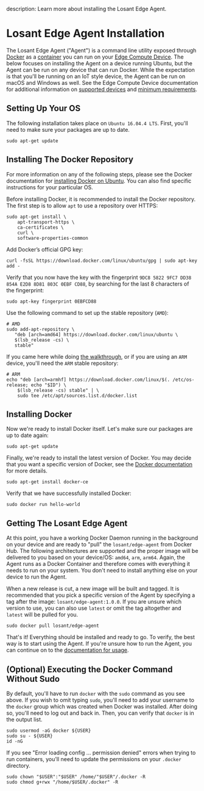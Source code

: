 description: Learn more about installing the Losant Edge Agent.

# Losant Edge Agent Installation

The Losant Edge Agent ("Agent") is a command line utility exposed through [Docker](https://www.docker.com/what-docker) as a [container](https://www.docker.com/what-container) you can run on your [Edge Compute Device](/devices/edge-compute/). The below focuses on installing the Agent on a device running Ubuntu, but the Agent can be run on any device that can run Docker. While the expectation is that you'll be running on an IoT style device, the Agent can be run on macOS and Windows as well. See the Edge Compute Device documentation for additional information on [supported devices](/devices/edge-compute/#supported-devices) and [minimum requirements](/devices/edge-compute/#minimum-requirements).

## Setting Up Your OS

The following installation takes place on `Ubuntu 16.04.4 LTS`. First, you'll need to make sure your packages are up to date.

```console
sudo apt-get update
```

## Installing The Docker Repository

For more information on any of the following steps, please see the Docker documentation for [installing Docker on Ubuntu](https://docs.docker.com/install/linux/docker-ce/ubuntu/). You can also find specific instructions for your particular OS.

Before installing Docker, it is recommended to install the Docker repository. The first step is to allow `apt` to use a repository over HTTPS:

```console
sudo apt-get install \
    apt-transport-https \
    ca-certificates \
    curl \
    software-properties-common
```

Add Docker’s official GPG key:

```console
curl -fsSL https://download.docker.com/linux/ubuntu/gpg | sudo apt-key add -
```

Verify that you now have the key with the fingerprint `9DC8 5822 9FC7 DD38 854A E2D8 8D81 803C 0EBF CD88`, by searching for the last 8 characters of the fingerprint:

```console
sudo apt-key fingerprint 0EBFCD88
```

Use the following command to set up the stable repository (`AMD`):

```console
# AMD
sudo add-apt-repository \
   "deb [arch=amd64] https://download.docker.com/linux/ubuntu \
   $(lsb_release -cs) \
   stable"
```

If you came here while doing [the walkthrough](/edge-compute/walkthrough/), or if you are using an `ARM` device, you'll need the `ARM` stable repository:

```console
# ARM
echo "deb [arch=armhf] https://download.docker.com/linux/$(. /etc/os-release; echo "$ID") \
    $(lsb_release -cs) stable" | \
    sudo tee /etc/apt/sources.list.d/docker.list
```

## Installing Docker

Now we're ready to install Docker itself. Let's make sure our packages are up to date again:

```console
sudo apt-get update
```

Finally, we're ready to install the latest version of Docker. You may decide that you want a specific version of Docker, see the [Docker documentation](https://docs.docker.com/install/linux/docker-ce/ubuntu/) for more details.

```console
sudo apt-get install docker-ce
```

Verify that we have successfully installed Docker:

```console
sudo docker run hello-world
```

## Getting The Losant Edge Agent

At this point, you have a working Docker Daemon running in the background on your device and are ready to "pull" the `losant/edge-agent` from Docker Hub. The following architectures are supported and the proper image will be delivered to you based on your device/OS: `amd64`, `arm`, `arm64`. Again, the Agent runs as a Docker Container and therefore comes with everything it needs to run on your system. You don't need to install anything else on your device to run the Agent.

When a new release is cut, a new image will be built and tagged. It is recommended that you pick a specific version of the Agent by specifying a tag after the image: `losant/edge-agent:1.0.0`. If you are unsure which version to use, you can also use `latest` or omit the tag altogether and `latest` will be pulled for you.

```console
sudo docker pull losant/edge-agent
```

That's it! Everything should be installed and ready to go. To verify, the best way is to start using the Agent. If you're unsure how to run the Agent, you can continue on to the [documentation for usage](/edge-compute/edge-agent-usage/).

## (Optional) Executing the Docker Command Without Sudo

By default, you'll have to run `docker` with the `sudo` command as you see above. If you wish to omit typing `sudo`, you'll need to add your username to the `docker` group which was created when Docker was installed. After doing so, you'll need to log out and back in. Then, you can verify that `docker` is in the output list.

```console
sudo usermod -aG docker ${USER}
sudo su - ${USER}
id -nG
```

If you see "Error loading config ... permission denied" errors when trying to run containers, you'll need to update the permissions on your `.docker` directory.

```console
sudo chown "$USER":"$USER" /home/"$USER"/.docker -R
sudo chmod g+rwx "/home/$USER/.docker" -R
```
